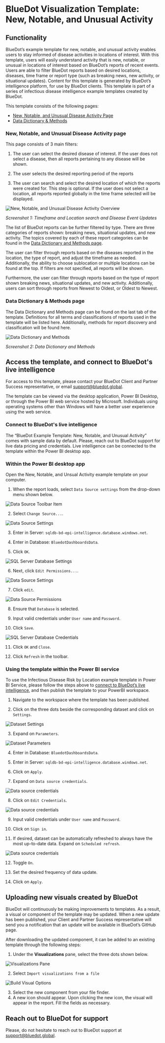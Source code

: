 # BlueDot Visualization Template: New, Notable, and Unusual Activity
 
## Functionality

BlueDot’s example template for new, notable, and unusual activity enables users to stay informed of disease activities in locations of interest. With this template, users will easily understand activity that is new, notable, or unusual in locations of interest based on BlueDot’s reports of recent events. Users are able to filter BlueDot reports based on desired locations, diseases, time frame or report type (such as breaking news, new activity, or situational updates). Content for this template is generated by BlueDot’s intelligence platform, for use by BlueDot clients. This template is part of a series of infectious disease intelligence example templates created by BlueDot.   

This template consists of the following pages:
- [New, Notable, and Unusual Disease Activity Page](#new-notable-and-unusual-disease-activity-page)
- [Data Dictionary & Methods](#data-dictionary--methods-page)
 
### New, Notable, and Unusual Disease Activity page

This page consists of 3 main filters: 

1. The user can select the desired disease of interest. If the user does not select a disease, then all reports pertaining to any disease will be shown.  

2. The user selects the desired reporting period of the reports 

3. The user can search and select the desired location of which the reports were created for. This step is optional. If the user does not select a location, all reports reported globally in the time frame selected will be displayed.

![New, Notable, and Unusual Disease Activity Overview](https://github.com/BlueDot-global/bluedot-support/blob/main/Example%20Templates/Power%20BI/New%2C%20Notable%2C%20and%20Unusual%20Activity/Screenshots/new-notable-unusual-8.png)


_Screenshot 1: Timeframe and Location search and Disease Event Updates_ 


The list of BlueDot reports can be further filtered by type. There are three categories of reports shown: breaking news, situational updates, and new activity. The topics covered by each of these report categories can be found in the [Data Dictionary and Methods page](#data-dictionary--methods-page).

The user can filter through reports based on the diseases reported in the location, the type of report, and adjust the timeframe as needed. Additionally, the ability to choose sublocation or multiple locations can be found at the top. If filters are not specified, all reports will be shown.  

Furthermore, the user can filter through reports based on the type of report shown breaking news, situational updates, and new activity. Additionally, users can sort through reports from Newest to Oldest, or Oldest to Newest.  

 ### Data Dictionary & Methods page

The Data Dictionary and Methods page can be found on the last tab of the template. Definitions for all terms and classifications of reports used in the template will be listed here. Additionally, methods for report discovery and classification will be found here. 

![Data Dictionary and Methods](https://github.com/BlueDot-global/bluedot-support/blob/main/Example%20Templates/Power%20BI/New%2C%20Notable%2C%20and%20Unusual%20Activity/Screenshots/new-notable-unusual-9.png)

_Screenshot 2: Data Dictionary and Methods_

## Access the template, and connect to BlueDot's live intelligence

For access to this template, please contact your BlueDot Client and Partner Success representative, or email support@bluedot.global.

The template can be viewed via the desktop application, Power BI Desktop, or through the Power BI web service hosted by Microsoft. Individuals using operating systems other than Windows will have a better user experience using the web service. 


### Connect to BlueDot's live intelligence

The “BlueDot Example Template: New, Notable, and Unusual Activity” comes with sample data by default. Please, reach out to BlueDot support for live data pricing and credentials.  Live intelligence can be connected to the template within the Power BI desktop app.

### Within the Power BI desktop app

Open the New, Notable, and Unsual Activity example template on your computer. 

1. When the report loads, select `Data Source settings` from the drop-down menu shown below. 

![Data Source Toolbar Item](https://github.com/BlueDot-global/bluedot-support/blob/main/Example%20Templates/Power%20BI/New%2C%20Notable%2C%20and%20Unusual%20Activity/Screenshots/new-notable-unusual-1.png)


2. Select `Change Source...`.

![Data Source Settings](https://github.com/BlueDot-global/bluedot-support/blob/main/Example%20Templates/Power%20BI/New%2C%20Notable%2C%20and%20Unusual%20Activity/Screenshots/new-notable-unusual-2.jpg)

3. Enter in Server: `sqldb-bd-epi-intelligence.database.windows.net`.

4. Enter in Database: `BluedotDashboardsData`.

5. Click `OK`.

![SQL Server Database Settings](https://github.com/BlueDot-global/bluedot-support/blob/main/Example%20Templates/Power%20BI/New%2C%20Notable%2C%20and%20Unusual%20Activity/Screenshots/new-notable-unusual-3.jpg)

6. Next, click `Edit Permissions...`.

![Data Source Settings](https://github.com/BlueDot-global/bluedot-support/blob/main/Example%20Templates/Power%20BI/New%2C%20Notable%2C%20and%20Unusual%20Activity/Screenshots/new-notable-unusual-4.jpg)

7. Click `edit`.

![Data Source Permissions](https://github.com/BlueDot-global/bluedot-support/blob/main/Example%20Templates/Power%20BI/New%2C%20Notable%2C%20and%20Unusual%20Activity/Screenshots/new-notable-unusual-5.jpg)

8. Ensure that `Database` is selected.

9. Input valid credentials under `User name` and `Password`.

10. Click `Save`.

![SQL Server Database Credentials](https://github.com/BlueDot-global/bluedot-support/blob/main/Example%20Templates/Power%20BI/New%2C%20Notable%2C%20and%20Unusual%20Activity/Screenshots/new-notable-unusual-6.jpg)

11. Click `OK` and `Close`.

12. Click `Refresh` in the toolbar.
### Using the template within the Power BI service

To use the Infectious Disease Risk by Location example template in Power BI Service, please follow the steps above to [connect to BlueDot’s live intelligence](#within-the-power-bi-desktop-app), and then publish the template to your PowerBI workspace.

1. Navigate to the workspace where the template has been published.

2. Click on the three dots beside the corresponding dataset and click on `Settings`.

![Dataset Settings](https://github.com/BlueDot-global/bluedot-support/blob/main/Example%20Templates/Power%20BI/New%2C%20Notable%2C%20and%20Unusual%20Activity/Screenshots/new-notable-unusual-12.png)

3. Expand on `Parameters`.

![Dataset Parameters](https://github.com/BlueDot-global/bluedot-support/blob/main/Example%20Templates/Power%20BI/New%2C%20Notable%2C%20and%20Unusual%20Activity/Screenshots/new-notable-unusual-13.png)

4. Enter in Database: `BluedotDashboardsData`.

5. Enter in Server: `sqldb-bd-epi-intelligence.database.windows.net`.

6. Click on `Apply`.

7. Expand on `Data source credentials`.

![Data source credentials](https://github.com/BlueDot-global/bluedot-support/blob/main/Example%20Templates/Power%20BI/New%2C%20Notable%2C%20and%20Unusual%20Activity/Screenshots/new-notable-unusual-14.png)

8. Click on `Edit Credentials`.

![Data source credentials](https://github.com/BlueDot-global/bluedot-support/blob/main/Example%20Templates/Power%20BI/New%2C%20Notable%2C%20and%20Unusual%20Activity/Screenshots/new-notable-unusual-15.png)

9. Input valid credentials under `User name` and `Password`.

10. Click on `Sign in`.

11. If desired, dataset can be automatically refreshed to always have the most up-to-date data. Expand on `Scheduled refresh`.

![Data source credentials](https://github.com/BlueDot-global/bluedot-support/blob/main/Example%20Templates/Power%20BI/New%2C%20Notable%2C%20and%20Unusual%20Activity/Screenshots/new-notable-unusual-16.png)

12. Toggle `On`.

13. Set the desired frequency of data update.

14. Click on `Apply`.


## Uploading new visuals created by BlueDot

BlueDot will continuously be making improvements to templates. As a result, a visual or component of the template may be updated. When a new update has been published, your Client and Partner Success representative will send you a notification that an update will be available in BlueDot’s GitHub page.

After downloading the updated component, it can be added to an existing template through the following steps:

1. Under the **Visualizations** pane, select the three dots shown below.

![Visualizations Pane](https://github.com/BlueDot-global/bluedot-support/blob/main/Example%20Templates/Power%20BI/New%2C%20Notable%2C%20and%20Unusual%20Activity/Screenshots/new-notable-unusual-10.png)

2. Select `Import visualizations from a file`

![Build Visual Options](https://github.com/BlueDot-global/bluedot-support/blob/main/Example%20Templates/Power%20BI/New%2C%20Notable%2C%20and%20Unusual%20Activity/Screenshots/new-notable-unusual-11.png)

3. Select the new component from your file finder.
4. A new icon should appear. Upon clicking the new icon, the visual will appear in the report. Fill the fields as necessary. 

## Reach out to BlueDot for support 

Please, do not hesitate to reach out to BlueDot support at support@bluedot.global. 